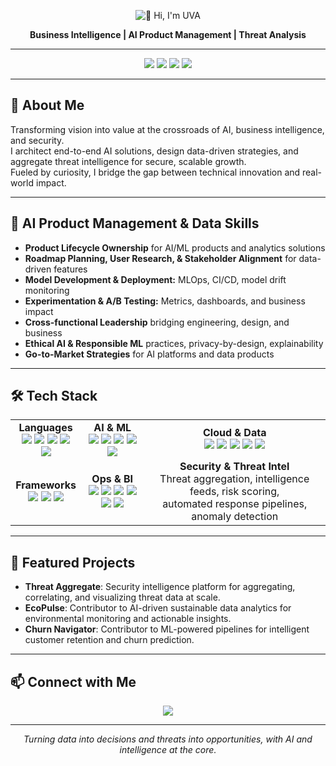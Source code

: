 <p align="center">
  <!-- 1) Your hosted banner --
</p>

<p align="center">
  <!-- 2) Typing SVG for dynamic name -->
  <img
    src="https://readme-typing-svg.herokuapp.com?font=Fira+Code&size=50&pause=1000&color=EDEDED&center=true&vCenter=true&width=600&height=60&lines=%F0%9F%91%8B+Hi%2C+I'm+UVA"
    alt="👋 Hi, I'm UVA"
  />
  <p align="center">
  <b>Business Intelligence | AI Product Management | Threat Analysis</b>
</p>
</p>

---

<p align="center">
  <img src="https://img.shields.io/badge/Ai%20Product%20Management-Expert-blue" />
  <img src="https://img.shields.io/badge/Data%20Strategy-Advanced-success" />
  <img src="https://img.shields.io/badge/Threat%20Analysis-Professional-critical" />
  <img src="https://img.shields.io/badge/Business%20Intelligence-Leader-9cf" />
</p>

---

## 🧠 About Me

Transforming vision into value at the crossroads of AI, business intelligence, and security.  
I architect end-to-end AI solutions, design data-driven strategies, and aggregate threat intelligence for secure, scalable growth.  
Fueled by curiosity, I bridge the gap between technical innovation and real-world impact.

---

## 🚀 AI Product Management & Data Skills

- **Product Lifecycle Ownership** for AI/ML products and analytics solutions
- **Roadmap Planning, User Research, & Stakeholder Alignment** for data-driven features
- **Model Development & Deployment:** MLOps, CI/CD, model drift monitoring
- **Experimentation & A/B Testing:** Metrics, dashboards, and business impact
- **Cross-functional Leadership** bridging engineering, design, and business
- **Ethical AI & Responsible ML** practices, privacy-by-design, explainability
- **Go-to-Market Strategies** for AI platforms and data products

---

## 🛠️ Tech Stack

<table>
<tr>
<td align="center">
<b>Languages</b><br/>
<img src="https://img.shields.io/badge/Python-3776AB?logo=python&logoColor=white" />
<img src="https://img.shields.io/badge/R-276DC3?logo=r&logoColor=white" />
<img src="https://img.shields.io/badge/SQL-4479A1?logo=postgresql&logoColor=white" />
<img src="https://img.shields.io/badge/JavaScript-F7DF1E?logo=javascript&logoColor=black" />
<img src="https://img.shields.io/badge/Bash-4EAA25?logo=gnu-bash&logoColor=white" />
</td>
<td align="center">
<b>AI & ML</b><br/>
<img src="https://img.shields.io/badge/TensorFlow-FF6F00?logo=tensorflow&logoColor=white" />
<img src="https://img.shields.io/badge/PyTorch-EE4C2C?logo=pytorch&logoColor=white" />
<img src="https://img.shields.io/badge/Scikit--learn-F7931E?logo=scikit-learn&logoColor=white" />
<img src="https://img.shields.io/badge/Pandas-150458?logo=pandas&logoColor=white" />
<img src="https://img.shields.io/badge/NumPy-013243?logo=numpy&logoColor=white" />
</td>
<td align="center">
<b>Cloud & Data</b><br/>
<img src="https://img.shields.io/badge/AWS-232F3E?logo=amazon-aws&logoColor=white" />
<img src="https://img.shields.io/badge/GCP-4285F4?logo=google-cloud&logoColor=white" />
<img src="https://img.shields.io/badge/Snowflake-29B5E8?logo=snowflake&logoColor=white" />
<img src="https://img.shields.io/badge/PostgreSQL-336791?logo=postgresql&logoColor=white" />
<img src="https://img.shields.io/badge/MongoDB-47A248?logo=mongodb&logoColor=white" />
</td>
</tr>
<tr>
<td align="center">
<b>Frameworks</b><br/>
<img src="https://img.shields.io/badge/FastAPI-009688?logo=fastapi&logoColor=white" />
<img src="https://img.shields.io/badge/Flask-000000?logo=flask&logoColor=white" />
<img src="https://img.shields.io/badge/Streamlit-FF4B4B?logo=streamlit&logoColor=white" />
</td>
<td align="center">
<b>Ops & BI</b><br/>
<img src="https://img.shields.io/badge/Docker-2496ED?logo=docker&logoColor=white" />
<img src="https://img.shields.io/badge/Kubernetes-326CE5?logo=kubernetes&logoColor=white" />
<img src="https://img.shields.io/badge/Airflow-017CEE?logo=apache-airflow&logoColor=white" />
<img src="https://img.shields.io/badge/MLflow-0194E2" />
<img src="https://img.shields.io/badge/Tableau-E97627?logo=tableau&logoColor=white" />
<img src="https://img.shields.io/badge/Databricks-FF3621?logo=databricks&logoColor=white" />
</td>
<td align="center">
<b>Security & Threat Intel</b><br/>
Threat aggregation, intelligence feeds, risk scoring,<br/>
automated response pipelines, anomaly detection
</td>
</tr>
</table>

---

## 🌟 Featured Projects

- <b>Threat Aggregate</b>: Security intelligence platform for aggregating, correlating, and visualizing threat data at scale.
- <b>EcoPulse</b>: Contributor to AI-driven sustainable data analytics for environmental monitoring and actionable insights.
- <b>Churn Navigator</b>: Contributor to ML-powered pipelines for intelligent customer retention and churn prediction.

---

## 📫 Connect with Me

<p align="center">
  <a href="https://www.linkedin.com/in/b-u-v-k/">
    <img src="https://img.shields.io/badge/LinkedIn-0A66C2?logo=linkedin&logoColor=white" />
  </a>
</p>

---

<p align="center"><i>Turning data into decisions and threats into opportunities, with AI and intelligence at the core.</i></p>

